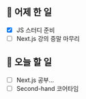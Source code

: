 ## 🐣 어제 한 일

- [x] JS 스터디 준비
- [ ] Next.js 강의 증말 마무리

## 🐤 오늘 할 일

- [ ] Next.js 공부...
- [ ] Second-hand 코어타임